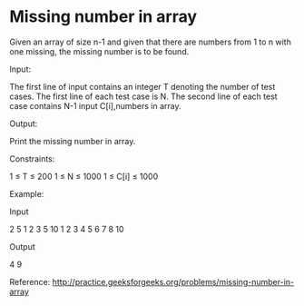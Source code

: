 # Missing number in array 

Given an array of size n-1 and given that there are numbers from 1 to n with one missing, the missing number is to be found.

Input:

The first line of input contains an integer T denoting the number of test cases.
The first line of each test case is N.
The second line of each test case contains N-1 input C[i],numbers in array.

Output:

Print the missing number in array.

Constraints:

1 ≤ T ≤ 200
1 ≤ N ≤ 1000
1 ≤ C[i] ≤ 1000

Example:

Input

2
5
1 2 3 5
10
1 2 3 4 5 6 7 8 10

Output

4
9

Reference: http://practice.geeksforgeeks.org/problems/missing-number-in-array
